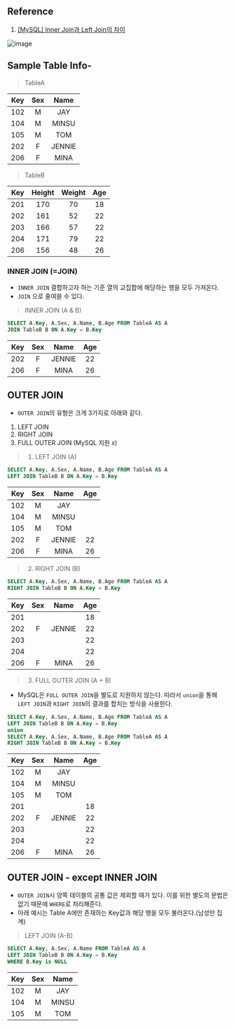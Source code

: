 ## Reference
1. [[MySQL] Inner Join과 Left Join의 차이](https://jaenjoy.tistory.com/7)

![image](https://blog.kakaocdn.net/dn/bbcaHr/btqCUytJ73t/dfNLQnhKypZ3fgJ4JjpqZk/img.jpg)


## Sample Table Info-

> TableA

| Key   | Sex | Name |
| :--:  |:-:  |:-:   |
| 102   | M   | JAY   |
| 104   | M   | MINSU |
| 105   | M   | TOM   |
| 202   | F   | JENNIE|
| 206   | F   | MINA  |


> TableB

| Key   | Height | Weight | Age |
| :--:  | :-:    | :-:    |  :-:|
| 201   | 170    | 70     | 18  |
| 202   | 161    | 52     | 22  |
| 203   | 166    | 57     | 22  |
| 204   | 171    | 79     | 22  |
| 206   | 156    | 48     | 26  |


### INNER JOIN (=JOIN)
- `INNER JOIN` 결합하고자 하는 기준 열의 교집합에 해당하는 행을 모두 가져온다.
- `JOIN` 으로 줄여쓸 수 있다.

> INNER JOIN (A & B)
```sql
SELECT A.Key, A.Sex, A.Name, B.Age FROM TableA AS A
JOIN TableB B ON A.Key = B.Key
```

| Key   | Sex | Name | Age |
| :--:  |:-:|:-:|:-:|
| 202     | F | JENNIE | 22 |
| 206     | F | MINA  | 26 |


## OUTER JOIN
- `OUTER JOIN`의 유형은 크게 3가지로 아래와 같다.
1. LEFT JOIN
2. RIGHT JOIN
3. FULL OUTER JOIN (MySQL 지원 x)

> 1. LEFT JOIN (A)
```sql
SELECT A.Key, A.Sex, A.Name, B.Age FROM TableA AS A
LEFT JOIN TableB B ON A.Key = B.Key
```
| Key   | Sex | Name | Age |
| :--:  |:-:  |:-:   | :-: |
| 102   | M | JAY   |<null>|
| 104   | M | MINSU |<null>|
| 105   | M | TOM   |<null>|
| 202   | F | JENNIE| 22   |
| 206   | F | MINA  | 26   |

> 2. RIGHT JOIN (B)
```sql
SELECT A.Key, A.Sex, A.Name, B.Age FROM TableA AS A
RIGHT JOIN TableB B ON A.Key = B.Key
```
| Key   | Sex | Name | Age |
| :--:  | :-:    | :-:    |  :-:|
| 201   | <null>| <null> | 18  |
| 202   |  F    | JENNIE | 22  |
| 203   | <null>| <null> | 22  |
| 204   | <null>| <null> | 22  |
| 206   | F     | MINA | 26  |

> 3. FULL OUTER JOIN (A + B)
- MySQL은 `FULL OUTER JOIN`을 별도로 지원하지 않는다. 따라서 `union`을 통해 `LEFT JOIN`과 `RIGHT JOIN`의 결과를 합치는 방식을 사용한다.
```sql
SELECT A.Key, A.Sex, A.Name, B.Age FROM TableA AS A
LEFT JOIN TableB B ON A.Key = B.Key
union
SELECT A.Key, A.Sex, A.Name, B.Age FROM TableA AS A
RIGHT JOIN TableB B ON A.Key = B.Key
```
| Key   | Sex | Name | Age |
| :--:  |:-:  |:-:   | :-: |
| 102   | M | JAY   |<null>|
| 104   | M | MINSU |<null>|
| 105   | M | TOM   |<null>|
| 201   | <null>| <null> | 18  |
| 202   |  F    | JENNIE | 22  |
| 203   | <null>| <null> | 22  |
| 204   | <null>| <null> | 22  |
| 206   | F     | MINA | 26  |

## OUTER JOIN - except INNER JOIN 
- `OUTER JOIN`시 양쪽 테이블의 공통 값은 제외할 때가 있다. 이를 위한 별도의 문법은 없기 때문에 `WHERE`로 처리해준다.
- 아래 예시는 Table A에만 존재하는 Key값과 해당 행을 모두 불러온다.(남성만 집계)

> LEFT JOIN (A-B)
```sql
SELECT A.Key, A.Sex, A.Name FROM TableA AS A
LEFT JOIN TableB B ON A.Key = B.Key
WHERE B.Key is NULL
```

| Key   | Sex | Name | 
| :--:  |:-:  |:-:   |
| 102   | M   | JAY   |
| 104   | M   | MINSU |
| 105   | M   | TOM   |
